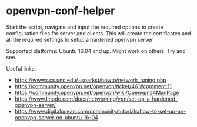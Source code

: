 # openvpn-conf-helper
Start the script, navigate and input the required options to create configuration files for server and clients. This will create the certificates and all the required settings to setup a hardened openvpn server.

Supported platforms: Ubuntu 16.04 and up. Might work on others. Try and see.

Useful links:
- https://wwwx.cs.unc.edu/~sparkst/howto/network_tuning.php
- https://community.openvpn.net/openvpn/ticket/461#comment:11
- https://community.openvpn.net/openvpn/wiki/Openvpn24ManPage
- https://www.linode.com/docs/networking/vpn/set-up-a-hardened-openvpn-server/
- https://www.digitalocean.com/community/tutorials/how-to-set-up-an-openvpn-server-on-ubuntu-16-04
